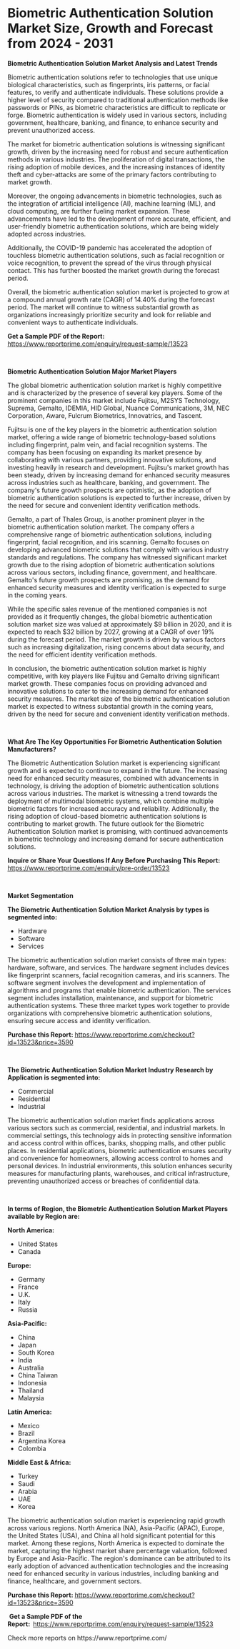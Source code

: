 <p><h1>Biometric Authentication Solution Market Size, Growth and Forecast from 2024 - 2031</h1></p><p><strong>Biometric Authentication Solution Market Analysis and Latest Trends</strong></p>
<p><p>Biometric authentication solutions refer to technologies that use unique biological characteristics, such as fingerprints, iris patterns, or facial features, to verify and authenticate individuals. These solutions provide a higher level of security compared to traditional authentication methods like passwords or PINs, as biometric characteristics are difficult to replicate or forge. Biometric authentication is widely used in various sectors, including government, healthcare, banking, and finance, to enhance security and prevent unauthorized access.</p><p>The market for biometric authentication solutions is witnessing significant growth, driven by the increasing need for robust and secure authentication methods in various industries. The proliferation of digital transactions, the rising adoption of mobile devices, and the increasing instances of identity theft and cyber-attacks are some of the primary factors contributing to market growth.</p><p>Moreover, the ongoing advancements in biometric technologies, such as the integration of artificial intelligence (AI), machine learning (ML), and cloud computing, are further fueling market expansion. These advancements have led to the development of more accurate, efficient, and user-friendly biometric authentication solutions, which are being widely adopted across industries.</p><p>Additionally, the COVID-19 pandemic has accelerated the adoption of touchless biometric authentication solutions, such as facial recognition or voice recognition, to prevent the spread of the virus through physical contact. This has further boosted the market growth during the forecast period.</p><p>Overall, the biometric authentication solution market is projected to grow at a compound annual growth rate (CAGR) of 14.40% during the forecast period. The market will continue to witness substantial growth as organizations increasingly prioritize security and look for reliable and convenient ways to authenticate individuals.</p></p>
<p><strong>Get a Sample PDF of the Report:&nbsp;</strong> <a href="https://www.reportprime.com/enquiry/request-sample/13523">https://www.reportprime.com/enquiry/request-sample/13523</a></p>
<p>&nbsp;</p>
<p><strong>Biometric Authentication Solution Major Market Players</strong></p>
<p><p>The global biometric authentication solution market is highly competitive and is characterized by the presence of several key players. Some of the prominent companies in this market include Fujitsu, M2SYS Technology, Suprema, Gemalto, IDEMIA, HID Global, Nuance Communications, 3M, NEC Corporation, Aware, Fulcrum Biometrics, Innovatrics, and Tascent. </p><p>Fujitsu is one of the key players in the biometric authentication solution market, offering a wide range of biometric technology-based solutions including fingerprint, palm vein, and facial recognition systems. The company has been focusing on expanding its market presence by collaborating with various partners, providing innovative solutions, and investing heavily in research and development. Fujitsu's market growth has been steady, driven by increasing demand for enhanced security measures across industries such as healthcare, banking, and government. The company's future growth prospects are optimistic, as the adoption of biometric authentication solutions is expected to further increase, driven by the need for secure and convenient identity verification methods.</p><p>Gemalto, a part of Thales Group, is another prominent player in the biometric authentication solution market. The company offers a comprehensive range of biometric authentication solutions, including fingerprint, facial recognition, and iris scanning. Gemalto focuses on developing advanced biometric solutions that comply with various industry standards and regulations. The company has witnessed significant market growth due to the rising adoption of biometric authentication solutions across various sectors, including finance, government, and healthcare. Gemalto's future growth prospects are promising, as the demand for enhanced security measures and identity verification is expected to surge in the coming years.</p><p>While the specific sales revenue of the mentioned companies is not provided as it frequently changes, the global biometric authentication solution market size was valued at approximately $9 billion in 2020, and it is expected to reach $32 billion by 2027, growing at a CAGR of over 19% during the forecast period. The market growth is driven by various factors such as increasing digitalization, rising concerns about data security, and the need for efficient identity verification methods.</p><p>In conclusion, the biometric authentication solution market is highly competitive, with key players like Fujitsu and Gemalto driving significant market growth. These companies focus on providing advanced and innovative solutions to cater to the increasing demand for enhanced security measures. The market size of the biometric authentication solution market is expected to witness substantial growth in the coming years, driven by the need for secure and convenient identity verification methods.</p></p>
<p>&nbsp;</p>
<p><strong>What Are The Key Opportunities For Biometric Authentication Solution Manufacturers?</strong></p>
<p><p>The Biometric Authentication Solution market is experiencing significant growth and is expected to continue to expand in the future. The increasing need for enhanced security measures, combined with advancements in technology, is driving the adoption of biometric authentication solutions across various industries. The market is witnessing a trend towards the deployment of multimodal biometric systems, which combine multiple biometric factors for increased accuracy and reliability. Additionally, the rising adoption of cloud-based biometric authentication solutions is contributing to market growth. The future outlook for the Biometric Authentication Solution market is promising, with continued advancements in biometric technology and increasing demand for secure authentication solutions.</p></p>
<p><strong>Inquire or Share Your Questions If Any Before Purchasing This Report:</strong> <a href="https://www.reportprime.com/enquiry/pre-order/13523">https://www.reportprime.com/enquiry/pre-order/13523</a></p>
<p>&nbsp;</p>
<p><strong>Market Segmentation</strong></p>
<p><strong>The Biometric Authentication Solution Market Analysis by types is segmented into:</strong></p>
<p><ul><li>Hardware</li><li>Software</li><li>Services</li></ul></p>
<p><p>The biometric authentication solution market consists of three main types: hardware, software, and services. The hardware segment includes devices like fingerprint scanners, facial recognition cameras, and iris scanners. The software segment involves the development and implementation of algorithms and programs that enable biometric authentication. The services segment includes installation, maintenance, and support for biometric authentication systems. These three market types work together to provide organizations with comprehensive biometric authentication solutions, ensuring secure access and identity verification.</p></p>
<p><strong>Purchase this Report:&nbsp;</strong><a href="https://www.reportprime.com/checkout?id=13523&price=3590">https://www.reportprime.com/checkout?id=13523&price=3590</a></p>
<p>&nbsp;</p>
<p><strong>The Biometric Authentication Solution Market Industry Research by Application is segmented into:</strong></p>
<p><ul><li>Commercial</li><li>Residential</li><li>Industrial</li></ul></p>
<p><p>The biometric authentication solution market finds applications across various sectors such as commercial, residential, and industrial markets. In commercial settings, this technology aids in protecting sensitive information and access control within offices, banks, shopping malls, and other public places. In residential applications, biometric authentication ensures security and convenience for homeowners, allowing access control to homes and personal devices. In industrial environments, this solution enhances security measures for manufacturing plants, warehouses, and critical infrastructure, preventing unauthorized access or breaches of confidential data.</p></p>
<p>&nbsp;</p>
<p><strong>In terms of Region, the Biometric Authentication Solution Market Players available by Region are:</strong></p>
<p>
    <p> <strong> North America: </strong>
        <ul>
            <li>United States</li>
            <li>Canada</li>
        </ul>
        </p> 
    <p> <strong> Europe: </strong>
        <ul>
            <li>Germany</li>
            <li>France</li>
            <li>U.K.</li>
            <li>Italy</li>
            <li>Russia</li>
        </ul>
        </p> 
    <p> <strong> Asia-Pacific: </strong>
        <ul>
            <li>China</li>
            <li>Japan</li>
            <li>South Korea</li>
            <li>India</li>
            <li>Australia</li>
            <li>China Taiwan</li>
            <li>Indonesia</li>
            <li>Thailand</li>
            <li>Malaysia</li>
        </ul>
        </p> 
    <p> <strong> Latin America: </strong>
        <ul>
            <li>Mexico</li>
            <li>Brazil</li>
            <li>Argentina Korea</li>
            <li>Colombia</li>
        </ul>
        </p> 
    <p> <strong> Middle East & Africa: </strong>
        <ul>
            <li>Turkey</li>
            <li>Saudi</li>
            <li>Arabia</li>
            <li>UAE</li>
            <li>Korea</li>
        </ul>
    </p>
    </p>
<p><p>The biometric authentication solution market is experiencing rapid growth across various regions. North America (NA), Asia-Pacific (APAC), Europe, the United States (USA), and China all hold significant potential for this market. Among these regions, North America is expected to dominate the market, capturing the highest market share percentage valuation, followed by Europe and Asia-Pacific. The region's dominance can be attributed to its early adoption of advanced authentication technologies and the increasing need for enhanced security in various industries, including banking and finance, healthcare, and government sectors.</p></p>
<p><strong>Purchase this Report: </strong><a href="https://www.reportprime.com/checkout?id=13523&price=3590">https://www.reportprime.com/checkout?id=13523&price=3590</a></p>
<p>&nbsp;<strong>Get a Sample PDF of the Report:&nbsp;&nbsp;</strong><a href="https://www.reportprime.com/enquiry/request-sample/13523">https://www.reportprime.com/enquiry/request-sample/13523</a></p>
<p><strong></strong></p>
<p>Check more reports on https://www.reportprime.com/</p>